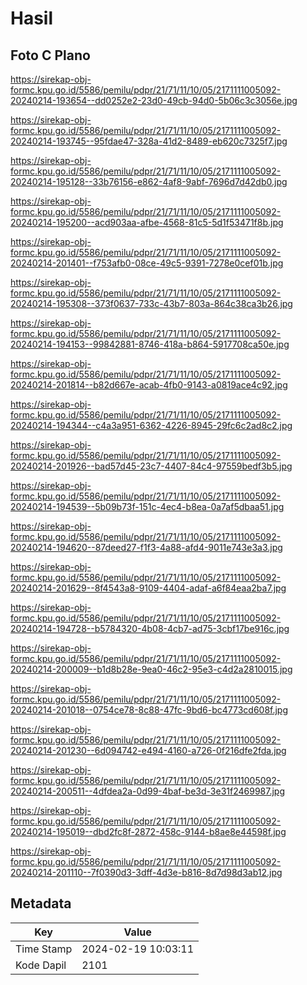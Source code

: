 # Hasil

## Foto C Plano

https://sirekap-obj-formc.kpu.go.id/5586/pemilu/pdpr/21/71/11/10/05/2171111005092-20240214-193654--dd0252e2-23d0-49cb-94d0-5b06c3c3056e.jpg

https://sirekap-obj-formc.kpu.go.id/5586/pemilu/pdpr/21/71/11/10/05/2171111005092-20240214-193745--95fdae47-328a-41d2-8489-eb620c7325f7.jpg

https://sirekap-obj-formc.kpu.go.id/5586/pemilu/pdpr/21/71/11/10/05/2171111005092-20240214-195128--33b76156-e862-4af8-9abf-7696d7d42db0.jpg

https://sirekap-obj-formc.kpu.go.id/5586/pemilu/pdpr/21/71/11/10/05/2171111005092-20240214-195200--acd903aa-afbe-4568-81c5-5d1f53471f8b.jpg

https://sirekap-obj-formc.kpu.go.id/5586/pemilu/pdpr/21/71/11/10/05/2171111005092-20240214-201401--f753afb0-08ce-49c5-9391-7278e0cef01b.jpg

https://sirekap-obj-formc.kpu.go.id/5586/pemilu/pdpr/21/71/11/10/05/2171111005092-20240214-195308--373f0637-733c-43b7-803a-864c38ca3b26.jpg

https://sirekap-obj-formc.kpu.go.id/5586/pemilu/pdpr/21/71/11/10/05/2171111005092-20240214-194153--99842881-8746-418a-b864-5917708ca50e.jpg

https://sirekap-obj-formc.kpu.go.id/5586/pemilu/pdpr/21/71/11/10/05/2171111005092-20240214-201814--b82d667e-acab-4fb0-9143-a0819ace4c92.jpg

https://sirekap-obj-formc.kpu.go.id/5586/pemilu/pdpr/21/71/11/10/05/2171111005092-20240214-194344--c4a3a951-6362-4226-8945-29fc6c2ad8c2.jpg

https://sirekap-obj-formc.kpu.go.id/5586/pemilu/pdpr/21/71/11/10/05/2171111005092-20240214-201926--bad57d45-23c7-4407-84c4-97559bedf3b5.jpg

https://sirekap-obj-formc.kpu.go.id/5586/pemilu/pdpr/21/71/11/10/05/2171111005092-20240214-194539--5b09b73f-151c-4ec4-b8ea-0a7af5dbaa51.jpg

https://sirekap-obj-formc.kpu.go.id/5586/pemilu/pdpr/21/71/11/10/05/2171111005092-20240214-194620--87deed27-f1f3-4a88-afd4-9011e743e3a3.jpg

https://sirekap-obj-formc.kpu.go.id/5586/pemilu/pdpr/21/71/11/10/05/2171111005092-20240214-201629--8f4543a8-9109-4404-adaf-a6f84eaa2ba7.jpg

https://sirekap-obj-formc.kpu.go.id/5586/pemilu/pdpr/21/71/11/10/05/2171111005092-20240214-194728--b5784320-4b08-4cb7-ad75-3cbf17be916c.jpg

https://sirekap-obj-formc.kpu.go.id/5586/pemilu/pdpr/21/71/11/10/05/2171111005092-20240214-200009--b1d8b28e-9ea0-46c2-95e3-c4d2a2810015.jpg

https://sirekap-obj-formc.kpu.go.id/5586/pemilu/pdpr/21/71/11/10/05/2171111005092-20240214-201018--0754ce78-8c88-47fc-9bd6-bc4773cd608f.jpg

https://sirekap-obj-formc.kpu.go.id/5586/pemilu/pdpr/21/71/11/10/05/2171111005092-20240214-201230--6d094742-e494-4160-a726-0f216dfe2fda.jpg

https://sirekap-obj-formc.kpu.go.id/5586/pemilu/pdpr/21/71/11/10/05/2171111005092-20240214-200511--4dfdea2a-0d99-4baf-be3d-3e31f2469987.jpg

https://sirekap-obj-formc.kpu.go.id/5586/pemilu/pdpr/21/71/11/10/05/2171111005092-20240214-195019--dbd2fc8f-2872-458c-9144-b8ae8e44598f.jpg

https://sirekap-obj-formc.kpu.go.id/5586/pemilu/pdpr/21/71/11/10/05/2171111005092-20240214-201110--7f0390d3-3dff-4d3e-b816-8d7d98d3ab12.jpg


## Metadata

| Key        | Value               |
| ---------- | ------------------- |
| Time Stamp | 2024-02-19 10:03:11 |
| Kode Dapil | 2101                |



